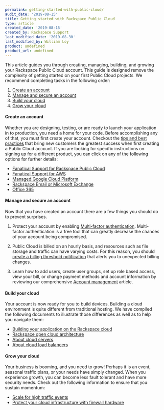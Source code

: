 ```yaml
---
permalink: getting-started-with-public-cloud/
audit_date: '2019-08-15'
title: Getting started with Rackspace Public Cloud
type: article
created_date: '2019-08-15'
created_by: Rackspace Support
last_modified_date: '2019-08-30'
last_modified_by: William Loy
product: undefined
product_url: undefined
---
```


This article guides you through creating, managing, building, and growing your Rackspace Public Cloud account. This guide is designed remove the complexity of getting started on your first Public Cloud projects. We recommend completing tasks in the following order:

1. [Create an account](#create-an-account)
2. [Manage and secure an account](#manage-and-secure-an-account)
3. [Build your cloud](#build-your-cloud)
4. [Grow your cloud](#grow-your-cloud)

#### Create an account

Whether you are designing, testing, or are ready to launch your application in to production, you need a home for your code. Before accomplishing any of that, you must first create your account. Checkout the [tips and best practices](/how-to/sign-up-for-rackspace-services/#fanatical-support-for-aws-or-rackspace-public-cloud/) that bring new customers the greatest success when first creating a Public Cloud account. If you are looking for specific instructions on signing up for a different product, you can click on any of the following options for further details:

-	[Fanatical Support for Rackspace Public Cloud](/how-to/sign-up-for-rackspace-services/#fanatical-support-for-rackspace-public-cloud)
-	[Fanatical Support for AWS](/how-to/sign-up-for-rackspace-services/#fanatical-support-for-amazon-web-services)
- [Managed Google Cloud Platform](/how-to/sign-up-for-rackspace-services/#managed-google-cloud-platform)
-	[Rackspace Email or Microsoft Exchange](/how-to/sign-up-for-rackspace-services/#rackspace-email-or-microsoft-exchange)
-	[Office 365](/how-to/sign-up-for-rackspace-services/#office-365)


#### Manage and secure an account

Now that you have created an account there are a few things you should do to prevent surprises.

1. Protect your account by enabling [Multi-factor authentication](/how-to/multi-factor-authentication-from-the-cloud-control-panel/). Multi-factor authentication is a free tool that can greatly decrease the chances of your account being compromised.

2. Public Cloud is billed on an hourly basis, and resources such as file storage and traffic can have varying costs. For this reason, you should [create a billing threshold notification](/how-to/billing-services-overview/#set-a-billing-threshold/) that alerts you to unexpected billing changes.

3. Learn how to add users, create user groups, set up role based access, view your bill, or change payment methods and account information by reviewing our comprehensive [Account management](/how-to/account-management/) article.

#### Build your cloud

Your account is now ready for you to build devices. Building a cloud environment is quite different from traditional hosting. We have compiled the following documents to illustrate those differences as well as to help you navigate them:

- [Building your application on the Rackspace cloud](/how-to/build-your-application-on-the-rackspace-cloud/)
- [Rackspace open cloud architecture](/how-to/rackspace-open-cloud-reference-architecture/)
- [About cloud servers](/how-to/cloud-servers/)
- [About cloud load balancers](/how-to/cloud-load-balancers/)

#### Grow your cloud

Your business is booming, and you need to grow! Perhaps it is an event, seasonal traffic plans, or your needs have simply changed. When you experience growth, you can become less fault tolerant and have more security needs. Check out the following information to ensure that you sustain momentum:

- [Scale for high traffic events](/how-to/prepare-for-high-traffic-events/)
- [Protect your cloud infrastructure with firewall hardware](/how-to/rackconnect/)
